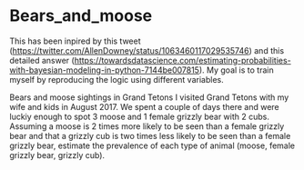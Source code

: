 # Bears_and_moose
This has been inpired by this tweet (https://twitter.com/AllenDowney/status/1063460117029535746) and this detailed answer (https://towardsdatascience.com/estimating-probabilities-with-bayesian-modeling-in-python-7144be007815). My goal is to train myself by reproducing the logic using different variables.


Bears and moose sightings in Grand Tetons
I visited Grand Tetons with my wife and kids in August 2017. We spent a couple of days there and were luckiy enough to spot 3 moose and 1 female grizzly bear with 2 cubs. Assuming a moose is 2 times more likely to be seen than a female grizzly bear and that a grizzly cub is two times less likely to be seen than a female grizzly bear, estimate the prevalence of each type of animal (moose, female grizzly bear, grizzly cub).
